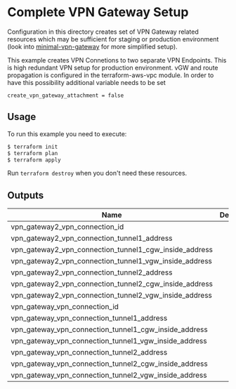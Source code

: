 # Complete VPN Gateway Setup

Configuration in this directory creates set of VPN Gateway related resources which may be sufficient for staging or production environment (look into [minimal-vpn-gateway](../minimal-vpn-gateway) for more simplified setup).

This example creates VPN Connetions to two separate VPN Endpoints. This is high redundant VPN setup for production environment. 
vGW and route propagation is configured in the terraform-aws-vpc module. In order to have this possibility additional variable needs to be set 

```
create_vpn_gateway_attachment = false 
```

## Usage

To run this example you need to execute:

```bash
$ terraform init
$ terraform plan
$ terraform apply
```

Run `terraform destroy` when you don't need these resources.

<!-- BEGINNING OF PRE-COMMIT-TERRAFORM DOCS HOOK -->
## Outputs

| Name | Description |
|------|-------------|
| vpn\_gateway2\_vpn\_connection\_id |  |
| vpn\_gateway2\_vpn\_connection\_tunnel1\_address |  |
| vpn\_gateway2\_vpn\_connection\_tunnel1\_cgw\_inside\_address |  |
| vpn\_gateway2\_vpn\_connection\_tunnel1\_vgw\_inside\_address |  |
| vpn\_gateway2\_vpn\_connection\_tunnel2\_address |  |
| vpn\_gateway2\_vpn\_connection\_tunnel2\_cgw\_inside\_address |  |
| vpn\_gateway2\_vpn\_connection\_tunnel2\_vgw\_inside\_address |  |
| vpn\_gateway\_vpn\_connection\_id |  |
| vpn\_gateway\_vpn\_connection\_tunnel1\_address |  |
| vpn\_gateway\_vpn\_connection\_tunnel1\_cgw\_inside\_address |  |
| vpn\_gateway\_vpn\_connection\_tunnel1\_vgw\_inside\_address |  |
| vpn\_gateway\_vpn\_connection\_tunnel2\_address |  |
| vpn\_gateway\_vpn\_connection\_tunnel2\_cgw\_inside\_address |  |
| vpn\_gateway\_vpn\_connection\_tunnel2\_vgw\_inside\_address |  |

<!-- END OF PRE-COMMIT-TERRAFORM DOCS HOOK -->
